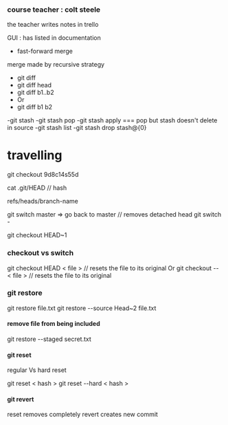 ### course teacher : colt steele

the teacher writes notes in trello

GUI : has listed in documentation

- fast-forward merge

merge made by recursive strategy

- git diff
- git diff head
- git diff b1..b2
- Or
- git diff b1 b2

-git stash
-git stash pop
-git stash apply === pop but stash doesn't delete in source
-git stash list
-git stash drop stash@{0}

# travelling

git checkout 9d8c14s55d

cat .git/HEAD // hash

refs/heads/branch-name

git switch master => go back to master // removes detached head
git switch -

git checkout HEAD~1

### checkout vs switch

git checkout HEAD < file > // resets the file to its original
Or
git checkout -- < file > // resets the file to its original

### git restore

git restore file.txt
git restore --source Head~2 file.txt

#### remove file from being included

git restore --staged secret.txt

#### git reset

regular Vs hard reset

git reset < hash >
git reset --hard < hash >

#### git revert

reset removes completely
revert creates new commit

